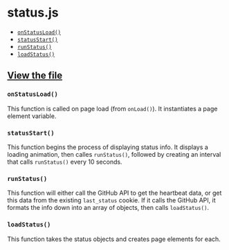 # status.js

* [`onStatusLoad()`](#onStatusLoad)
* [`statusStart()`](#statusStart)
* [`runStatus()`](#runStatus)
* [`loadStatus()`](#loadStatus)

## [View the file](https://github.com/VRSpeedruns/VRSR/blob/master/vrsrassets/js/status.js)

### `onStatusLoad()`

This function is called on page load (from `onLoad()`). It instantiates a page element variable.

### `statusStart()`

This function begins the process of displaying status info. It displays a loading animation, then calles `runStatus()`, followed by creating an interval that calls `runStatus()` every 10 seconds.

### `runStatus()`

This function will either call the GitHub API to get the heartbeat data, or get this data from the existing `last_status` cookie. If it calls the GitHub API, it formats the info down into an array of objects, then calls `loadStatus()`.

### `loadStatus()`

This function takes the status objects and creates page elements for each.
